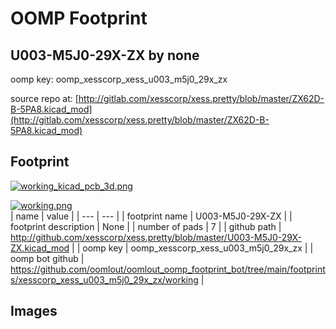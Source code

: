 # OOMP Footprint  
## U003-M5J0-29X-ZX  by none  
  
oomp key: oomp_xesscorp_xess_u003_m5j0_29x_zx  
  
source repo at: [http://gitlab.com/xesscorp/xess.pretty/blob/master/ZX62D-B-5PA8.kicad_mod](http://gitlab.com/xesscorp/xess.pretty/blob/master/ZX62D-B-5PA8.kicad_mod)  
## Footprint  
  
[![working_kicad_pcb_3d.png](working_kicad_pcb_3d_600.png)](working_kicad_pcb_3d.png)  
  
[![working.png](working_600.png)](working.png)  
| name | value | 
| --- | --- | 
| footprint name | U003-M5J0-29X-ZX | 
| footprint description | None | 
| number of pads | 7 | 
| github path | http://github.com/xesscorp/xess.pretty/blob/master/U003-M5J0-29X-ZX.kicad_mod | 
| oomp key | oomp_xesscorp_xess_u003_m5j0_29x_zx | 
| oomp bot github | https://github.com/oomlout/oomlout_oomp_footprint_bot/tree/main/footprints/xesscorp_xess_u003_m5j0_29x_zx/working | 
## Images  
